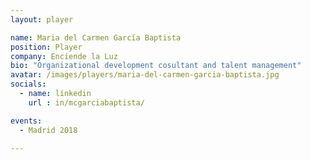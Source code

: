 ```yaml
---
layout: player

name: Maria del Carmen García Baptista
position: Player
company: Enciende la Luz
bio: "Organizational development cosultant and talent management"
avatar: /images/players/maria-del-carmen-garcia-baptista.jpg
socials:
  - name: linkedin
    url : in/mcgarciabaptista/

events:
  - Madrid 2018

---
```

